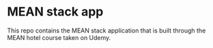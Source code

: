 # MEAN stack app

This repo contains the MEAN stack application that is built through the MEAN hotel course taken on Udemy.
